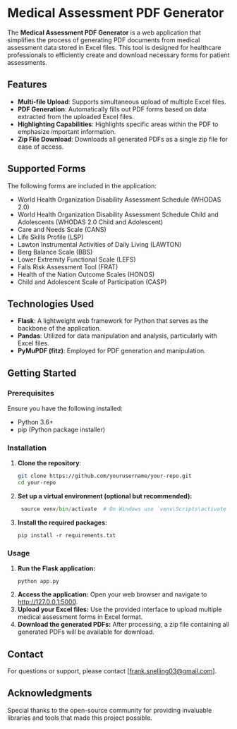 # Medical Assessment PDF Generator

The **Medical Assessment PDF Generator** is a web application that simplifies the process of generating PDF documents from medical assessment data stored in Excel files. This tool is designed for healthcare professionals to efficiently create and download necessary forms for patient assessments.

## Features

- **Multi-file Upload**: Supports simultaneous upload of multiple Excel files.
- **PDF Generation**: Automatically fills out PDF forms based on data extracted from the uploaded Excel files.
- **Highlighting Capabilities**: Highlights specific areas within the PDF to emphasize important information.
- **Zip File Download**: Downloads all generated PDFs as a single zip file for ease of access.

## Supported Forms

The following forms are included in the application:

- World Health Organization Disability Assessment Schedule (WHODAS 2.0)
- World Health Organization Disability Assessment Schedule Child and Adolescents (WHODAS 2.0 Child and Adolescent)
- Care and Needs Scale (CANS)
- Life Skills Profile (LSP)
- Lawton Instrumental Activities of Daily Living (LAWTON)
- Berg Balance Scale (BBS)
- Lower Extremity Functional Scale (LEFS)
- Falls Risk Assessment Tool (FRAT)
- Health of the Nation Outcome Scales (HONOS)
- Child and Adolescent Scale of Participation (CASP)

## Technologies Used

- **Flask**: A lightweight web framework for Python that serves as the backbone of the application.
- **Pandas**: Utilized for data manipulation and analysis, particularly with Excel files.
- **PyMuPDF (fitz)**: Employed for PDF generation and manipulation.

## Getting Started

### Prerequisites

Ensure you have the following installed:

- Python 3.6+
- pip (Python package installer)

### Installation

1. **Clone the repository**:
   ```bash
   git clone https://github.com/yourusername/your-repo.git
   cd your-repo
   
2. **Set up a virtual environment (optional but recommended):**
   ```python -m venv venv
    source venv/bin/activate  # On Windows use `venv\Scripts\activate
   
3. **Install the required packages:**
   ```
   pip install -r requirements.txt

### Usage
1. **Run the Flask application:**
   ```
   python app.py
2. **Access the application:** Open your web browser and navigate to http://127.0.0.1:5000.
3. **Upload your Excel files:** Use the provided interface to upload multiple medical assessment forms in Excel format.
4. **Download the generated PDFs:** After processing, a zip file containing all generated PDFs will be available for download.

## Contact
For questions or support, please contact [frank.snelling03@gmail.com].

## Acknowledgments
Special thanks to the open-source community for providing invaluable libraries and tools that made this project possible.
